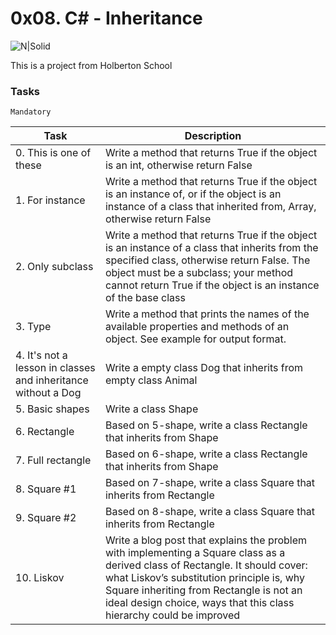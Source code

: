 # 0x08. C# - Inheritance

![N|Solid](https://upload.wikimedia.org/wikipedia/commons/thumb/4/4f/Csharp_Logo.png/245px-Csharp_Logo.png)

This is a project from Holberton School

### Tasks

``Mandatory`` 

| Task | Description |
| ------ | ------ |
| 0. This is one of these | Write a method that returns True if the object is an int, otherwise return False |
| 1. For instance | Write a method that returns True if the object is an instance of, or if the object is an instance of a class that inherited from, Array, otherwise return False |
| 2. Only subclass | Write a method that returns True if the object is an instance of a class that inherits from the specified class, otherwise return False. The object must be a subclass; your method cannot return True if the object is an instance of the base class |
| 3. Type | Write a method that prints the names of the available properties and methods of an object. See example for output format. |
| 4. It's not a lesson in classes and inheritance without a Dog | Write a empty class Dog that inherits from empty class Animal |
| 5. Basic shapes | Write a class Shape |
| 6. Rectangle | Based on 5-shape, write a class Rectangle that inherits from Shape |
| 7. Full rectangle | Based on 6-shape, write a class Rectangle that inherits from Shape |
| 8. Square #1 | Based on 7-shape, write a class Square that inherits from Rectangle |
| 9. Square #2 | Based on 8-shape, write a class Square that inherits from Rectangle |
| 10. Liskov | Write a blog post that explains the problem with implementing a Square class as a derived class of Rectangle. It should cover: what Liskov’s substitution principle is, why Square inheriting from Rectangle is not an ideal design choice, ways that this class hierarchy could be improved |

